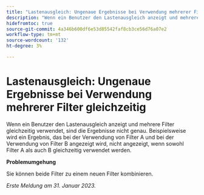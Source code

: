 ```yaml
---
title: "Lastenausgleich: Ungenaue Ergebnisse bei Verwendung mehrerer Filter auf einmal"
description: "Wenn ein Benutzer den Lastenausgleich anzeigt und mehrere Filter gleichzeitig verwendet, sind die Ergebnisse nicht genau. Beispielsweise wird ein Ergebnis, das bei der Verwendung von Filter A und bei der Verwendung von Filter B angezeigt wird, nicht angezeigt, wenn Filter A und B gleichzeitig verwendet werden."
hidefromtoc: true
source-git-commit: 4a346b600df6e53d85542faf8cb3ce56d76a07e2
workflow-type: tm+mt
source-wordcount: '132'
ht-degree: 3%

---
```



# Lastenausgleich: Ungenaue Ergebnisse bei Verwendung mehrerer Filter gleichzeitig

Wenn ein Benutzer den Lastenausgleich anzeigt und mehrere Filter gleichzeitig verwendet, sind die Ergebnisse nicht genau. Beispielsweise wird ein Ergebnis, das bei der Verwendung von Filter A und bei der Verwendung von Filter B angezeigt wird, nicht angezeigt, wenn sowohl Filter A als auch B gleichzeitig verwendet werden.

**Problemumgehung**

Sie können beide Filter zu einem neuen Filter kombinieren.

_Erste Meldung am 31. Januar 2023._

